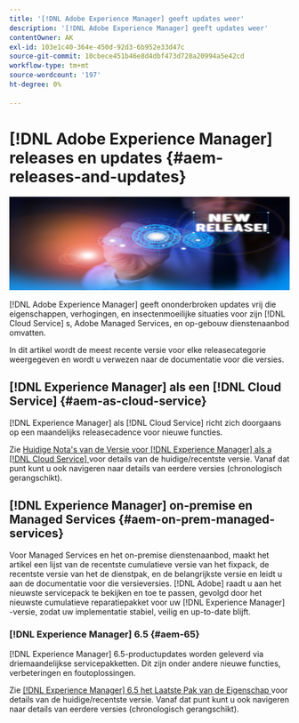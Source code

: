 ```yaml
---
title: '[!DNL Adobe Experience Manager] geeft updates weer'
description: '[!DNL Adobe Experience Manager] geeft updates weer'
contentOwner: AK
exl-id: 103e1c40-364e-450d-92d3-6b952e33d47c
source-git-commit: 10cbece451b46e8d4dbf473d728a20994a5e42cd
workflow-type: tm+mt
source-wordcount: '197'
ht-degree: 0%

---
```


# [!DNL Adobe Experience Manager] releases en updates {#aem-releases-and-updates}

![[!DNL Experience Manager] new releases ](assets/new-aem-releases1.jpeg)

[!DNL Adobe Experience Manager] geeft ononderbroken updates vrij die eigenschappen, verhogingen, en insectenmoeilijke situaties voor zijn [!DNL Cloud Service] s, Adobe Managed Services, en op-gebouw dienstenaanbod omvatten.

In dit artikel wordt de meest recente versie voor elke releasecategorie weergegeven en wordt u verwezen naar de documentatie voor die versies.

## [!DNL Experience Manager] als een [!DNL Cloud Service] {#aem-as-cloud-service}

[!DNL Experience Manager] als [!DNL Cloud Service] richt zich doorgaans op een maandelijks releasecadence voor nieuwe functies.

Zie [ Huidige Nota&#39;s van de Versie voor  [!DNL Experience Manager]  als a  [!DNL Cloud Service] ](https://experienceleague.adobe.com/en/docs/experience-manager-cloud-service/content/release-notes/release-notes/release-notes-current) voor details van de huidige/recentste versie. Vanaf dat punt kunt u ook navigeren naar details van eerdere versies (chronologisch gerangschikt).

## [!DNL Experience Manager] on-premise en Managed Services {#aem-on-prem-managed-services}

Voor Managed Services en het on-premise dienstenaanbod, maakt het artikel een lijst van de recentste cumulatieve versie van het fixpack, de recentste versie van het de dienstpak, en de belangrijkste versie en leidt u aan de documentatie voor die versieversies. [!DNL Adobe] raadt u aan het nieuwste servicepack te bekijken en toe te passen, gevolgd door het nieuwste cumulatieve reparatiepakket voor uw [!DNL Experience Manager] -versie, zodat uw implementatie stabiel, veilig en up-to-date blijft.

### [!DNL Experience Manager] 6.5 {#aem-65}

[!DNL Experience Manager] 6.5-productupdates worden geleverd via driemaandelijkse servicepakketten. Dit zijn onder andere nieuwe functies, verbeteringen en foutoplossingen.

Zie [[!DNL Experience Manager]  6.5 het Laatste Pak van de Eigenschap ](https://experienceleague.adobe.com/en/docs/experience-manager-65/content/release-notes/release-notes) voor details van de huidige/recentste versie. Vanaf dat punt kunt u ook navigeren naar details van eerdere versies (chronologisch gerangschikt).
